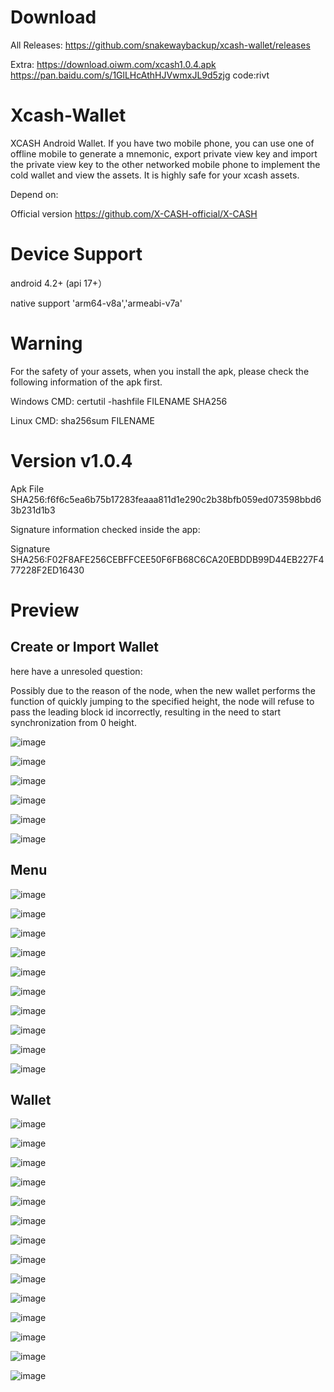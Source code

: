 ﻿# Download

All Releases:
https://github.com/snakewaybackup/xcash-wallet/releases

Extra:
https://download.oiwm.com/xcash1.0.4.apk
https://pan.baidu.com/s/1GlLHcAthHJVwmxJL9d5zjg  code:rivt 

# Xcash-Wallet

XCASH Android Wallet. If you have two mobile phone, you can use one of offline mobile to generate a mnemonic, export private view key and import the private view key to the other networked mobile phone to implement the cold wallet and view the assets. It is highly safe for your xcash assets.

Depend on:

Official version  https://github.com/X-CASH-official/X-CASH

# Device Support

android 4.2+ (api 17+）

native support  'arm64-v8a','armeabi-v7a'

# Warning

For the safety of your assets, when you install the apk, please check the following information of the apk first.

Windows CMD: certutil -hashfile FILENAME SHA256

Linux CMD: sha256sum FILENAME

# Version v1.0.4

Apk File SHA256:f6f6c5ea6b75b17283feaaa811d1e290c2b38bfb059ed073598bbd63b231d1b3

Signature information checked inside the app:

Signature SHA256:F02F8AFE256CEBFFCEE50F6FB68C6CA20EBDDB99D44EB227F477228F2ED16430

# Preview

## Create or Import Wallet

here have a unresoled question:

Possibly due to the reason of the node, when the new wallet performs the function of quickly jumping to the specified height, the node will refuse to pass the leading block id incorrectly, resulting in the need to start synchronization from 0 height.


![image](https://github.com/snakewaybackup/xcash-wallet/raw/master/preview/1.png)

![image](https://github.com/snakewaybackup/xcash-wallet/raw/master/preview/2.png)

![image](https://github.com/snakewaybackup/xcash-wallet/raw/master/preview/3.png)

![image](https://github.com/snakewaybackup/xcash-wallet/raw/master/preview/4.png)

![image](https://github.com/snakewaybackup/xcash-wallet/raw/master/preview/5.png)

![image](https://github.com/snakewaybackup/xcash-wallet/raw/master/preview/6.png)


## Menu


![image](https://github.com/snakewaybackup/xcash-wallet/raw/master/preview/7.png)

![image](https://github.com/snakewaybackup/xcash-wallet/raw/master/preview/8.png)

![image](https://github.com/snakewaybackup/xcash-wallet/raw/master/preview/9.png)

![image](https://github.com/snakewaybackup/xcash-wallet/raw/master/preview/10.png)

![image](https://github.com/snakewaybackup/xcash-wallet/raw/master/preview/11.png)

![image](https://github.com/snakewaybackup/xcash-wallet/raw/master/preview/12.png)

![image](https://github.com/snakewaybackup/xcash-wallet/raw/master/preview/13.png)

![image](https://github.com/snakewaybackup/xcash-wallet/raw/master/preview/14.png)

![image](https://github.com/snakewaybackup/xcash-wallet/raw/master/preview/15.png)

![image](https://github.com/snakewaybackup/xcash-wallet/raw/master/preview/16.png)


## Wallet


![image](https://github.com/snakewaybackup/xcash-wallet/raw/master/preview/17.png)

![image](https://github.com/snakewaybackup/xcash-wallet/raw/master/preview/18.png)

![image](https://github.com/snakewaybackup/xcash-wallet/raw/master/preview/19.png)

![image](https://github.com/snakewaybackup/xcash-wallet/raw/master/preview/20.png)

![image](https://github.com/snakewaybackup/xcash-wallet/raw/master/preview/21.png)

![image](https://github.com/snakewaybackup/xcash-wallet/raw/master/preview/22.png)

![image](https://github.com/snakewaybackup/xcash-wallet/raw/master/preview/23.png)

![image](https://github.com/snakewaybackup/xcash-wallet/raw/master/preview/24.png)

![image](https://github.com/snakewaybackup/xcash-wallet/raw/master/preview/25.png)

![image](https://github.com/snakewaybackup/xcash-wallet/raw/master/preview/26.png)

![image](https://github.com/snakewaybackup/xcash-wallet/raw/master/preview/27.png)

![image](https://github.com/snakewaybackup/xcash-wallet/raw/master/preview/28.png)

![image](https://github.com/snakewaybackup/xcash-wallet/raw/master/preview/29.png)

![image](https://github.com/snakewaybackup/xcash-wallet/raw/master/preview/30.png)


